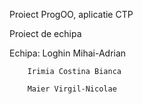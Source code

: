 Proiect ProgOO, aplicatie CTP

Proiect de echipa

Echipa: Loghin Mihai-Adrian

        Irimia Costina Bianca
        
        Maier Virgil-Nicolae
